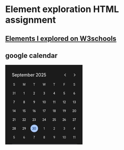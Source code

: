 # Element exploration HTML assignment

## <u>Elements I explored on [W3schools](https://w3schools.com)</u>

## google calendar
<img src="media/calendar_image.jpg" />